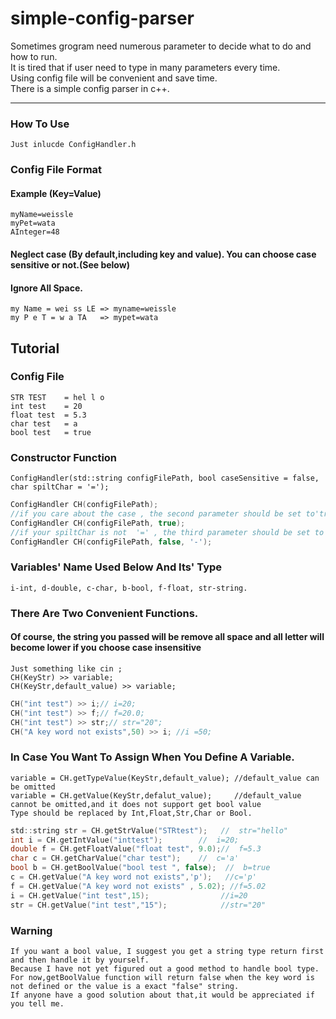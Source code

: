 # simple-config-parser
Sometimes grogram need numerous parameter to decide what to do and how to run.  
It is tired that if user need to type in many parameters every time.  
Using config file will be convenient and save time.  
There is a simple config parser in c++.    
***
### How To Use
    Just inlucde ConfigHandler.h 
### Config File Format
#### Example (Key=Value)
    myName=weissle
    myPet=wata
    AInteger=48
#### Neglect case (By default,including key and value). You can choose case sensitive or not.(See below)
#### Ignore All Space.    
    my Name = wei ss LE => myname=weissle
    my P e T = w a TA   => mypet=wata
  
## Tutorial
### Config File
    STR TEST    = hel l o
    int test    = 20
    float test  = 5.3
    char test   = a
    bool test   = true
### Constructor Function
    ConfigHandler(std::string configFilePath, bool caseSensitive = false, char spiltChar = '=');
```c
ConfigHandler CH(configFilePath);
//if you care about the case , the second parameter should be set to'true'
ConfigHandler CH(configFilePath, true);
//if your spiltChar is not  '=' , the third parameter should be set to another char (eg.)
ConfigHandler CH(configFilePath, false, '-');
```
### Variables' Name Used Below And Its' Type
    i-int, d-double, c-char, b-bool, f-float, str-string.
### There Are Two Convenient Functions.
#### Of course, the string you passed will be remove all space and all letter will become lower if you choose case insensitive
    Just something like cin ;
    CH(KeyStr) >> variable;
    CH(KeyStr,default_value) >> variable;
```c
CH("int test") >> i;// i=20;
CH("int test") >> f;// f=20.0;
CH("int test") >> str;// str="20";
CH("A key word not exists",50) >> i; //i =50;
```
### In Case You Want To Assign When You Define A Variable.
    variable = CH.getTypeValue(KeyStr,default_value); //default_value can be omitted
    variable = CH.getValue(KeyStr,defalut_value);     //default_value cannot be omitted,and it does not support get bool value
    Type should be replaced by Int,Float,Str,Char or Bool.
```c
std::string str = CH.getStrValue("STRtest");   //  str="hello"
int i = CH.getIntValue("inttest");        //  i=20;   
double f = CH.getFloatValue("float test", 9.0);//  f=5.3
char c = CH.getCharValue("char test");    //  c='a'
bool b = CH.getBoolValue("bool test ", false);  //  b=true 
c = CH.getValue("A key word not exists",'p');   //c='p'
f = CH.getValue("A key word not exists" , 5.02); //f=5.02
i = CH.getValue("int test",15);                //i=20
str = CH.getValue("int test","15");            //str="20"
```

### Warning
    If you want a bool value, I suggest you get a string type return first and then handle it by yourself.
    Because I have not yet figured out a good method to handle bool type.
    For now,getBoolValue function will return false when the key word is not defined or the value is a exact "false" string.
    If anyone have a good solution about that,it would be appreciated if you tell me.

  

